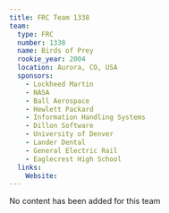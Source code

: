 ```yaml
---
title: FRC Team 1338
team:
  type: FRC
  number: 1338
  name: Birds of Prey
  rookie_year: 2004
  location: Aurora, CO, USA
  sponsors:
    - Lockheed Martin
    - NASA
    - Ball Aerospace
    - Hewlett Packard
    - Information Handling Systems
    - Dillon Software
    - University of Denver
    - Lander Dental
    - General Electric Rail
    - Eaglecrest High School
  links:
    Website: 
---
```

No content has been added for this team